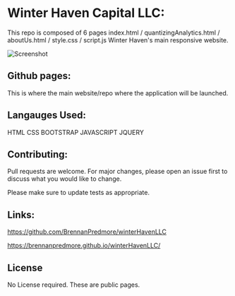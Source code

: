 # Winter Haven Capital LLC:

This repo is composed of 6 pages
index.html / quantizingAnalytics.html / aboutUs.html / style.css / script.js 
Winter Haven's main responsive website.

![Screenshot]()

## Github pages:

This is where the main website/repo where the application will be launched.

## Langauges Used:

HTML 
CSS
BOOTSTRAP
JAVASCRIPT
JQUERY

## Contributing:
Pull requests are welcome. For major changes, please open an issue first to discuss what you would like to change.

Please make sure to update tests as appropriate.

## Links:
https://github.com/BrennanPredmore/winterHavenLLC

https://brennanpredmore.github.io/winterHavenLLC/

## License
No License required. These are public pages.


</div>